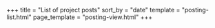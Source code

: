 +++
title = "List of project posts"
sort_by = "date"
template = "posting-list.html"
page_template = "posting-view.html"
+++
